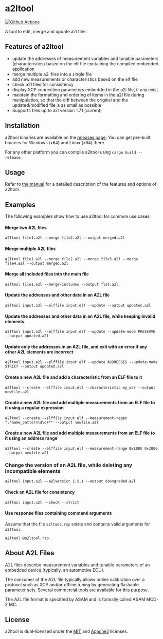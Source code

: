 # a2ltool

[![Github Actions](https://github.com/DanielT/a2ltool/actions/workflows/CI.yml/badge.svg)](https://github.com/DanielT/a2ltool/actions)

A tool to edit, merge and update a2l files

## Features of a2ltool

- update the addresses of measurement variables and tunable parameters (characteristics) based on the elf file containing the compiled embedded application
- merge multiple a2l files into a single file
- add new measurements or characteristics based on the elf file
- check a2l files for consistency
- display XCP connection parameters embedded in the a2l file, if any exist
- maintain the formatting and ordering of items in the a2l file during manipulation, so that the diff between the original and the updated/modified file is as small as possible
- Supports files up to a2l version 1.71 (current)

## Installation

a2ltool binaries are available on the [releases page](https://github.com/DanielT/a2ltool/releases).
You can get pre-built binaries for Windows (x64) and Linux (x64) there.

For any other platform you can compile a2ltool using `cargo build --release`.

## Usage

Refer to [the manual](https://danielt.github.io/a2ltool/) for a detailed description of the features and options of a2ltool.

## Examples

The following examples show how to use a2ltool for common use cases:

#### Merge two A2L files

`a2ltool file1.a2l --merge file2.a2l --output merged.a2l`

#### Merge multiple A2L files

`a2ltool file1.a2l --merge file2.a2l --merge file3.a2l --merge file4.a2l --output merged.a2l`

#### Merge all included files into the main file

`a2ltool file1.a2l --merge-includes --output flat.a2l`

#### Update the addresses and other data in an A2L file

`a2ltool input.a2l --elffile input.elf --update --output updated.a2l`

#### Update the addresses and other data in an A2L file, while keeping invalid elements

`a2ltool input.a2l --elffile input.elf --update --update-mode PRESERVE --output updated.a2l`

#### Update only the addresses in an A2L file, and exit with an error if any other A2L elements are incorrect

`a2ltool input.a2l --elffile input.elf --update ADDRESSES --update-mode STRICT --output updated.a2l`

#### Create a new A2L file and add a characteristic from an ELF file to it

`a2ltool --create --elffile input.elf --characteristic my_var --output newfile.a2l`

#### Create a new A2L file and add multiple measurements from an ELF file to it using a regular expression

`a2ltool --create --elffile input.elf --measurement-regex ".*name_pattern\d\d+*" --output newfile.a2l`

#### Create a new A2L file and add multiple measurements from an ELF file to it using an address range

`a2ltool --create --elffile input.elf --measurement-range 0x1000 0x3000 --output newfile.a2l`

### Change the version of an A2L file, while deleting any incompatible elements

`a2ltool input.a2l --a2lversion 1.5.1 --output downgraded.a2l`

#### Check an A2L file for consistency

`a2ltool input.a2l --check --strict`

#### Use response files containing command arguments

Assume that the file `a2ltool.rsp` exists and contains valid arguments for `a2ltool`.

`a2ltool @a2ltool.rsp`

## About A2L Files

A2L files describe measurement variables and tunable parameters of an embedded device (typically, an automotive ECU).

The consumer of the A2L file typically allows online calibration over a protocol such as XCP and/or offline tuning by generating flashable parameter sets. Several commercial tools are available for this purpose.

The A2L file format is specified by ASAM and is formally called ASAM MCD-2 MC.

## License

a2ltool is dual-licensed under the [MIT](LICENSE-MIT) and [Apache2](LICENSE-APACHE) licenses.
